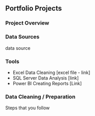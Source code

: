 ## Portfolio Projects
### Project Overview
### Data Sources
data source
### Tools

- Excel  Data Cleaning [excel file - link]
- SQL Server Data Analysis [link]
- Power BI Creating Reports [Link]

### Data Cleaning / Preparation
Steps that you follow
###
